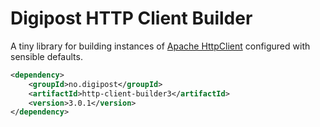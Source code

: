 Digipost HTTP Client Builder
=======================================

A tiny library for building instances of [Apache HttpClient](https://hc.apache.org/httpcomponents-client-ga/) configured with sensible defaults.

```xml
<dependency>
    <groupId>no.digipost</groupId>
    <artifactId>http-client-builder3</artifactId>
    <version>3.0.1</version>
</dependency>
```
